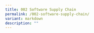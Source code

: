 ```yaml
---
title: 002 Software Supply Chain
permalink: /002-software-supply-chain/
variant: markdown
description: ""
---
```

